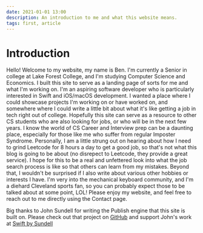 ```yaml
---
date: 2021-01-01 13:00
description: An introduction to me and what this website means.
tags: first, article
---
```

# Introduction

Hello! Welcome to my website, my name is Ben. I'm currently a Senior in college at Lake Forest College, and I'm studying Computer Science and Economics. I built this site to serve as a landing page of sorts for me and what I'm working on. I'm an aspiring software developer who is particularly interested in Swift and iOS/macOS development. I wanted a place where I could showcase projects I'm working on or have worked on, and somewhere where I could write a little bit about what it's like getting a job in tech right out of college. Hopefully this site can serve as a resource to other CS students who are also looking for jobs, or who will be in the next few years. I know the world of CS Career and Interview prep can be a daunting place, especially for those like me who suffer from regular Imposter Syndrome. Personally, I am a little strung out on hearing about how I need to grind Leetcode for 8 hours a day to get a good job, so that's not what this blog is going to be about (no disrepect to Leetcode, they provide a great service). I hope for this to be a real and unfettered look into what the job search process is like so that others can learn from my mistakes. Beyond that, I wouldn't be surprised if I also write about various other hobbies or interests I have. I'm very into the mechanical keyboard community, and I'm a diehard Cleveland sports fan, so you can probably expect those to be talked about at some point, LOL! Please enjoy my website, and feel free to reach out to me directly using the Contact page.

Big thanks to John Sundell for writing the Publish engine that this site is built on. Please check out that project on [GitHub](https://github.com/johnsundell/publish) and support John's work at [Swift by Sundell](https://swiftbysundell.com/)
